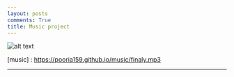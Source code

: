 ```yaml
---
layout: posts
comments: True
title: Music project
---
```



![alt text]({{pooria159.github.io}}\assets\images\music.jpg)



[music] : https://pooria159.github.io/music/finaly.mp3



---

